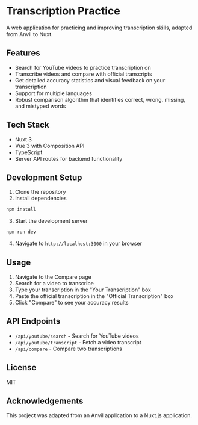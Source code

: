 # Transcription Practice

A web application for practicing and improving transcription skills, adapted from Anvil to Nuxt.

## Features

- Search for YouTube videos to practice transcription on
- Transcribe videos and compare with official transcripts
- Get detailed accuracy statistics and visual feedback on your transcription
- Support for multiple languages
- Robust comparison algorithm that identifies correct, wrong, missing, and mistyped words

## Tech Stack

- Nuxt 3
- Vue 3 with Composition API
- TypeScript
- Server API routes for backend functionality

## Development Setup

1. Clone the repository
2. Install dependencies

```bash
npm install
```

3. Start the development server

```bash
npm run dev
```

4. Navigate to `http://localhost:3000` in your browser

## Usage

1. Navigate to the Compare page
2. Search for a video to transcribe
3. Type your transcription in the "Your Transcription" box
4. Paste the official transcription in the "Official Transcription" box
5. Click "Compare" to see your accuracy results

## API Endpoints

- `/api/youtube/search` - Search for YouTube videos
- `/api/youtube/transcript` - Fetch a video transcript
- `/api/compare` - Compare two transcriptions

## License

MIT

## Acknowledgements

This project was adapted from an Anvil application to a Nuxt.js application.
